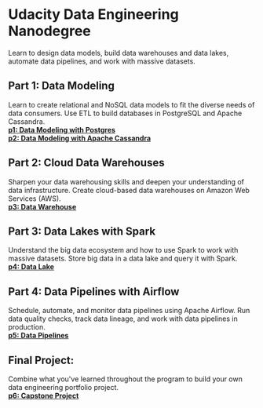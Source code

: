 # Udacity Data Engineering Nanodegree
Learn to design data models, build data warehouses and data lakes, automate data pipelines, and work with massive datasets.


## Part 1: Data Modeling
Learn to create relational and NoSQL data models to fit the diverse needs of data consumers. Use ETL to build databases in PostgreSQL and Apache Cassandra.
<br>[**p1: Data Modeling with Postgres**](https://github.com/BaderAlshaya/Udacity_DEND/tree/master/p1)
<br>[**p2: Data Modeling with Apache Cassandra**](#0)


## Part 2: Cloud Data Warehouses
Sharpen your data warehousing skills and deepen your understanding of data infrastructure. Create cloud-based data warehouses on Amazon Web Services (AWS).
<br>[**p3: Data Warehouse**](#0)


## Part 3: Data Lakes with Spark
Understand the big data ecosystem and how to use Spark to work with massive datasets. Store big data in a data lake and query it with Spark.
<br>[**p4: Data Lake**](#0)


## Part 4: Data Pipelines with Airflow
Schedule, automate, and monitor data pipelines using Apache Airflow. Run data quality checks, track data lineage, and work with data pipelines in production.
<br>[**p5: Data Pipelines**](#0)


## Final Project:
Combine what you've learned throughout the program to build your own data engineering portfolio project.
<br>[**p6: Capstone Project**](#0)

